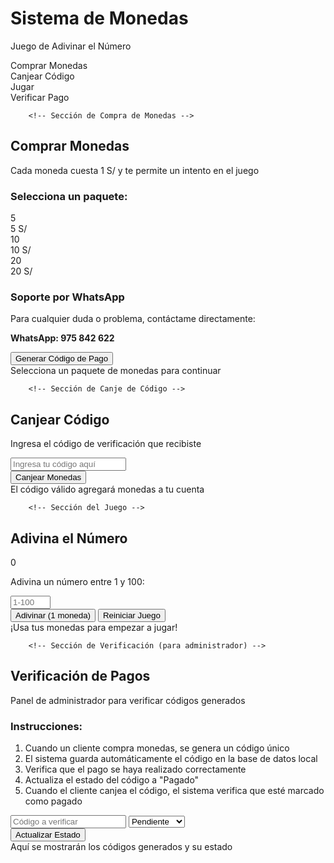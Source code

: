 <!DOCTYPE html>
<html lang="es">
<head>
    <meta charset="UTF-8">
    <meta name="viewport" content="width=device-width, initial-scale=1.0">
    <title>Sistema de Monedas - Solución de Canje</title>
    <link rel="stylesheet" href="https://cdnjs.cloudflare.com/ajax/libs/font-awesome/6.4.0/css/all.min.css">
    <style>
        :root {
            --primary: #3498db;
            --secondary: #2ecc71;
            --danger: #e74c3c;
            --warning: #f39c12;
            --dark: #2c3e50;
            --light: #ecf0f1;
            --whatsapp: #25D366;
        }
        
  * {
            margin: 0;
            padding: 0;
            box-sizing: border-box;
            font-family: 'Segoe UI', Tahoma, Geneva, Verdana, sans-serif;
        }
        
  body {
            background: linear-gradient(135deg, #1a2980, #26d0ce);
            min-height: 100vh;
            display: flex;
            justify-content: center;
            align-items: center;
            padding: 20px;
            color: #fff;
        }
        
 .container {
            background: rgba(0, 0, 0, 0.85);
            border-radius: 20px;
            padding: 30px;
            width: 100%;
            max-width: 800px;
            box-shadow: 0 15px 35px rgba(0, 0, 0, 0.5);
            text-align: center;
            position: relative;
            overflow: hidden;
        }
        
  .header {
            margin-bottom: 25px;
            position: relative;
            z-index: 2;
        }
        
  h1 {
            font-size: 2.8rem;
            margin-bottom: 15px;
            color: #ffd700;
            text-shadow: 0 0 15px rgba(255, 215, 0, 0.7);
        }
        
  .tabs {
            display: flex;
            justify-content: center;
            margin-bottom: 25px;
            background: rgba(255, 255, 255, 0.1);
            border-radius: 50px;
            padding: 5px;
        }
        
  .tab {
            padding: 12px 30px;
            border-radius: 50px;
            cursor: pointer;
            font-weight: bold;
            transition: all 0.3s ease;
            margin: 0 5px;
        }
        
 .tab.active {
            background: var(--primary);
            color: white;
        }
        
.section {
            display: none;
            animation: fadeIn 0.5s ease;
        }
        
 .section.active {
            display: block;
        }
        
 @keyframes fadeIn {
            from { opacity: 0; transform: translateY(20px); }
            to { opacity: 1; transform: translateY(0); }
        }
        
 .card {
            background: rgba(255, 255, 255, 0.1);
            border-radius: 15px;
            padding: 25px;
            margin: 25px 0;
            border: 1px solid rgba(255, 255, 255, 0.2);
        }
        
.coins-section {
            display: flex;
            justify-content: center;
            align-items: center;
            margin: 25px 0;
            padding: 15px;
            background: rgba(255, 215, 0, 0.1);
            border-radius: 15px;
            border: 2px solid #ffd700;
        }
        
.coins-display {
            font-size: 1.8rem;
            font-weight: bold;
            display: flex;
            align-items: center;
            margin-right: 25px;
        }
        
.coin-icon {
            color: #ffd700;
            margin-right: 10px;
            font-size: 2rem;
        }
        
 .btn {
            background: linear-gradient(to right, var(--primary), var(--secondary));
            color: white;
            border: none;
            padding: 12px 25px;
            font-size: 1.1rem;
            font-weight: bold;
            border-radius: 50px;
            cursor: pointer;
            transition: all 0.3s ease;
            box-shadow: 0 5px 15px rgba(0, 0, 0, 0.3);
            display: inline-flex;
            align-items: center;
            justify-content: center;
            margin: 10px;
        }
        
 .btn i {
            margin-right: 8px;
        }
        
 .btn:hover {
            transform: translateY(-3px);
            box-shadow: 0 8px 20px rgba(0, 0, 0, 0.4);
        }
        
 .btn:active {
            transform: translateY(1px);
        }
        
 .btn-warning {
            background: linear-gradient(to right, var(--warning), #ff6b00);
        }
        
.btn-danger {
            background: linear-gradient(to right, var(--danger), #c0392b);
        }
        
 .btn-whatsapp {
            background: var(--whatsapp);
        }
        
 .input-group {
            margin: 20px 0;
        }
        
  input, select {
            padding: 15px 20px;
            font-size: 1.1rem;
            border: none;
            border-radius: 50px;
            width: 100%;
            max-width: 300px;
            text-align: center;
            background: rgba(0, 0, 0, 0.5);
            color: white;
            border: 2px solid var(--primary);
            margin: 10px 0;
        }
        
 .result-container {
            min-height: 100px;
            background: rgba(0, 0, 0, 0.4);
            border-radius: 15px;
            padding: 20px;
            margin-top: 25px;
            border: 2px solid rgba(255, 255, 255, 0.1);
            text-align: center;
        }
        
 .result-text {
            font-size: 1.2rem;
            min-height: 60px;
            display: flex;
            align-items: center;
            justify-content: center;
            padding: 10px;
            word-break: break-all;
        }
        
 .code-display {
            font-size: 1.4rem;
            font-weight: bold;
            background: rgba(0, 0, 0, 0.6);
            padding: 15px;
            border-radius: 10px;
            margin: 15px 0;
            border: 2px dashed var(--secondary);
            color: var(--secondary);
            letter-spacing: 3px;
        }
        
  .coin-package {
            display: inline-block;
            background: rgba(255, 255, 255, 0.1);
            border-radius: 15px;
            padding: 20px;
            margin: 15px;
            width: 150px;
            border: 2px solid var(--warning);
            cursor: pointer;
            transition: all 0.3s ease;
        }
        
.coin-package:hover {
            transform: scale(1.05);
            background: rgba(255, 255, 255, 0.15);
        }
        
 .coin-package.selected {
            background: rgba(255, 193, 7, 0.2);
            border-color: #ffc107;
            box-shadow: 0 0 15px rgba(255, 193, 7, 0.5);
        }
        
 .package-coins {
            font-size: 2rem;
            color: #ffd700;
            margin: 10px 0;
        }
        
 .package-price {
            font-size: 1.2rem;
            font-weight: bold;
        }
        
.instructions {
            background: rgba(255, 255, 255, 0.1);
            border-radius: 15px;
            padding: 20px;
            margin: 20px 0;
            text-align: left;
            font-size: 0.95rem;
        }
        
 .instructions ol {
            padding-left: 20px;
            margin: 15px 0;
        }
        
 .instructions li {
            margin-bottom: 10px;
            line-height: 1.6;
        }
        
.success {
            color: var(--secondary);
        }
        
 .error {
            color: var(--danger);
        }
        
 .game-controls {
            display: flex;
            justify-content: center;
            flex-wrap: wrap;
            gap: 15px;
            margin: 20px 0;
        }
        
 .win-animation {
            animation: win-celebration 2s infinite;
        }
        
  @keyframes win-celebration {
            0% { text-shadow: 0 0 10px #ff0, 0 0 20px #ff0; }
            50% { text-shadow: 0 0 20px #ff0, 0 0 30px #ff0, 0 0 40px #ff0; }
            100% { text-shadow: 0 0 10px #ff0, 0 0 20px #ff0; }
        }
        
 .whatsapp-info {
            background: rgba(37, 211, 102, 0.1);
            border: 2px solid var(--whatsapp);
            border-radius: 15px;
            padding: 15px;
            margin: 20px 0;
        }
        
 .whatsapp-info h3 {
            color: var(--whatsapp);
            margin-bottom: 10px;
        }
        
 .whatsapp-btn-container {
            display: flex;
            justify-content: center;
            gap: 10px;
            margin-top: 15px;
            flex-wrap: wrap;
        }
        
 .admin-codes-list {
            margin-top: 20px;
            max-height: 200px;
            overflow-y: auto;
            background: rgba(0, 0, 0, 0.3);
            border-radius: 10px;
            padding: 10px;
        }
        
 .code-item {
            display: flex;
            justify-content: space-between;
            align-items: center;
            padding: 8px;
            border-bottom: 1px solid rgba(255, 255, 255, 0.1);
        }
        
 .code-item:last-child {
            border-bottom: none;
        }
        
 .code-value {
            font-weight: bold;
            letter-spacing: 1px;
        }
        
 .code-status {
            padding: 3px 8px;
            border-radius: 15px;
            font-size: 0.8rem;
        }
        
 .status-pending {
            background: rgba(243, 156, 18, 0.2);
            color: var(--warning);
        }
        
.status-paid {
            background: rgba(46, 204, 113, 0.2);
            color: var(--secondary);
        }
        
 .status-rejected {
            background: rgba(231, 76, 60, 0.2);
            color: var(--danger);
        }
        
 .status-used {
            background: rgba(155, 89, 182, 0.2);
            color: #9b59b6;
        }
        
 .select-code-btn {
            background: rgba(52, 152, 219, 0.3);
            border: none;
            color: var(--primary);
            padding: 5px 10px;
            border-radius: 15px;
            cursor: pointer;
            font-size: 0.8rem;
        }
        
 @media (max-width: 600px) {
            .container {
                padding: 20px;
            }
            
  h1 {
                font-size: 2.2rem;
            }
            
 .tabs {
                flex-direction: column;
                border-radius: 15px;
            }
            
  .tab {
                margin: 5px 0;
                border-radius: 15px;
            }
            
 .coin-package {
                width: 130px;
                margin: 10px;
            }
            
.whatsapp-btn-container {
                flex-direction: column;
                align-items: center;
            }
        }
    </style>
</head>
<body>
    <div class="container">
        <div class="header">
            <h1><i class="fas fa-coins"></i> Sistema de Monedas</h1>
            <p>Juego de Adivinar el Número</p>
        </div>
        
  <div class="tabs">
            <div class="tab active" data-tab="buy">Comprar Monedas</div>
            <div class="tab" data-tab="redeem">Canjear Código</div>
            <div class="tab" data-tab="play">Jugar</div>
            <div class="tab" data-tab="verify">Verificar Pago</div>
        </div>
        
        <!-- Sección de Compra de Monedas -->
 <div class="section active" id="buy-section">
            <div class="card">
                <h2><i class="fas fa-shopping-cart"></i> Comprar Monedas</h2>
                <p>Cada moneda cuesta 1 S/ y te permite un intento en el juego</p>
                
 <div class="input-group">
                    <h3>Selecciona un paquete:</h3>
                    <div class="packages">
                        <div class="coin-package" data-coins="5" data-price="5">
                            <div class="package-coins">5 <i class="fas fa-coins"></i></div>
                            <div class="package-price">5 S/</div>
                        </div>
                        <div class="coin-package" data-coins="10" data-price="10">
                            <div class="package-coins">10 <i class="fas fa-coins"></i></div>
                            <div class="package-price">10 S/</div>
                        </div>
                        <div class="coin-package" data-coins="20" data-price="20">
                            <div class="package-coins">20 <i class="fas fa-coins"></i></div>
                            <div class="package-price">20 S/</div>
                        </div>
                    </div>
                </div>
                
 <div class="whatsapp-info">
                    <h3><i class="fab fa-whatsapp"></i> Soporte por WhatsApp</h3>
                    <p>Para cualquier duda o problema, contáctame directamente:</p>
                    <p><strong>WhatsApp: 975 842 622</strong></p>
                </div>
                
  <button class="btn btn-warning" id="generate-code-btn">
                    <i class="fas fa-qrcode"></i> Generar Código de Pago
                </button>
                
 <div class="result-container">
                    <div class="result-text" id="buy-result">
                        Selecciona un paquete de monedas para continuar
                    </div>
                </div>
            </div>
        </div>
        
        <!-- Sección de Canje de Código -->
 <div class="section" id="redeem-section">
            <div class="card">
                <h2><i class="fas fa-ticket-alt"></i> Canjear Código</h2>
                <p>Ingresa el código de verificación que recibiste</p>
                
 <div class="input-group">
                    <input type="text" id="redeem-code" placeholder="Ingresa tu código aquí">
                </div>
                
 <button class="btn" id="redeem-btn">
                    <i class="fas fa-gift"></i> Canjear Monedas
                </button>
                
<div class="result-container">
                    <div class="result-text" id="redeem-result">
                        El código válido agregará monedas a tu cuenta
                    </div>
                </div>
            </div>
        </div>
        
        <!-- Sección del Juego -->
 <div class="section" id="play-section">
            <div class="card">
                <h2><i class="fas fa-gamepad"></i> Adivina el Número</h2>
                
 <div class="coins-section">
                    <div class="coins-display">
                        <span class="coin-icon"><i class="fas fa-coins"></i></span>
                        <span id="coins-count">0</span>
                    </div>
                </div>
                
 <div class="input-group">
                    <p>Adivina un número entre 1 y 100:</p>
                    <input type="number" id="guess-input" min="1" max="100" placeholder="1-100">
                </div>
                
<div class="game-controls">
                    <button class="btn" id="guess-btn">
                        <i class="fas fa-dice"></i> Adivinar (1 moneda)
                    </button>
                    <button class="btn btn-danger" id="reset-btn">
                        <i class="fas fa-redo"></i> Reiniciar Juego
                    </button>
                </div>
                
 <div class="result-container">
                    <div class="result-text" id="game-result">
                        ¡Usa tus monedas para empezar a jugar!
                    </div>
                </div>
            </div>
        </div>
        
        <!-- Sección de Verificación (para administrador) -->
<div class="section" id="verify-section">
            <div class="card">
                <h2><i class="fas fa-user-shield"></i> Verificación de Pagos</h2>
                <p>Panel de administrador para verificar códigos generados</p>
                
<div class="instructions">
                    <h3>Instrucciones:</h3>
                    <ol>
                        <li>Cuando un cliente compra monedas, se genera un código único</li>
                        <li>El sistema guarda automáticamente el código en la base de datos local</li>
                        <li>Verifica que el pago se haya realizado correctamente</li>
                        <li>Actualiza el estado del código a "Pagado"</li>
                        <li>Cuando el cliente canjea el código, el sistema verifica que esté marcado como pagado</li>
                    </ol>
                </div>
                
 <div class="input-group">
                    <input type="text" id="admin-code" placeholder="Código a verificar">
                    <select id="payment-status">
                        <option value="pending">Pendiente</option>
                        <option value="paid">Pagado</option>
                        <option value="rejected">Rechazado</option>
                    </select>
                </div>
                
 <button class="btn" id="verify-btn">
                    <i class="fas fa-check-circle"></i> Actualizar Estado
                </button>
                
 <div class="admin-codes-list" id="codes-list">
                    <!-- Aquí se mostrarán los códigos existentes -->
                </div>
                
 <div class="result-container">
                    <div class="result-text" id="verify-result">
                        Aquí se mostrarán los códigos generados y su estado
                    </div>
                </div>
            </div>
        </div>
    </div>

<script>
        document.addEventListener('DOMContentLoaded', () => {
            // Variables globales
            let coins = 0;
            let secretNumber = Math.floor(Math.random() * 100) + 1;
            let attempts = 0;
            let selectedPackage = null;
            let generatedCodes = {};
            const adminPhone = "51975842622"; // Tu número de WhatsApp en formato internacional
            
            // Elementos del DOM
            const coinsCount = document.getElementById('coins-count');
            const sections = document.querySelectorAll('.section');
            const tabs = document.querySelectorAll('.tab');
            const packages = document.querySelectorAll('.coin-package');
            const buyResult = document.getElementById('buy-result');
            const redeemResult = document.getElementById('redeem-result');
            const gameResult = document.getElementById('game-result');
            const verifyResult = document.getElementById('verify-result');
            const codesList = document.getElementById('codes-list');
            
            // Inicialización
            loadCoins();
            loadGeneratedCodes();
            renderCodesList();
            
            // Navegación por pestañas
            tabs.forEach(tab => {
                tab.addEventListener('click', () => {
                    tabs.forEach(t => t.classList.remove('active'));
                    sections.forEach(s => s.classList.remove('active'));
                    
                    tab.classList.add('active');
                    document.getElementById(`${tab.dataset.tab}-section`).classList.add('active');
                    
                    // Actualizar lista al entrar a verificación
                    if (tab.dataset.tab === 'verify') {
                        renderCodesList();
                    }
                });
            });
            
            // Selección de paquete de monedas
            packages.forEach(package => {
                package.addEventListener('click', () => {
                    packages.forEach(p => p.classList.remove('selected'));
                    package.classList.add('selected');
                    selectedPackage = {
                        coins: parseInt(package.dataset.coins),
                        price: parseInt(package.dataset.price)
                    };
                    buyResult.textContent = `Paquete seleccionado: ${selectedPackage.coins} monedas (${selectedPackage.price} S/)`;
                    buyResult.className = "result-text";
                });
            });
            
            // Generar código de pago
            document.getElementById('generate-code-btn').addEventListener('click', () => {
                if (!selectedPackage) {
                    buyResult.textContent = "⚠️ Por favor selecciona un paquete de monedas";
                    buyResult.className = "result-text error";
                    return;
                }
                
                // Generar código único
                const code = generateUniqueCode();
                
                // Guardar código en el sistema
                generatedCodes[code] = {
                    coins: selectedPackage.coins,
                    price: selectedPackage.price,
                    status: "pending", // Estado inicial pendiente
                    timestamp: new Date().toISOString()
                };
                
                // Crear mensaje para WhatsApp
                const whatsappMessage = `Hola, acabo de generar el código ${code} para comprar ${selectedPackage.coins} monedas. Adjunto mi comprobante de pago.`;
                const whatsappUrl = `https://wa.me/${adminPhone}?text=${encodeURIComponent(whatsappMessage)}`;
                
                // Mostrar código al usuario con botón de WhatsApp
                buyResult.innerHTML = `
                    <div class="success">¡Código generado con éxito!</div>
                    <div class="code-display">${code}</div>
                    <p>Envía ${selectedPackage.price} S/ a la cuenta bancaria y luego envía el comprobante con este código a WhatsApp.</p>
                    
                    <div class="whatsapp-btn-container">
                        <a href="${whatsappUrl}" target="_blank" class="btn btn-whatsapp">
                            <i class="fab fa-whatsapp"></i> Enviar por WhatsApp
                        </a>
                        <button class="btn" id="copy-code-btn">
                            <i class="fas fa-copy"></i> Copiar Código
                        </button>
                    </div>
                    
                    <p>Una vez verificado el pago, podrás canjear este código para obtener tus monedas</p>
                `;
                buyResult.className = "result-text";
                
                // Agregar evento para copiar el código
                document.getElementById('copy-code-btn').addEventListener('click', () => {
                    navigator.clipboard.writeText(code);
                    const copyBtn = document.getElementById('copy-code-btn');
                    copyBtn.innerHTML = '<i class="fas fa-check"></i> ¡Copiado!';
                    copyBtn.style.background = 'var(--secondary)';
                    setTimeout(() => {
                        copyBtn.innerHTML = '<i class="fas fa-copy"></i> Copiar Código';
                        copyBtn.style.background = '';
                    }, 2000);
                });
                
                // Guardar en localStorage
                saveGeneratedCodes();
                renderCodesList();
                
                // Limpiar selección
                packages.forEach(p => p.classList.remove('selected'));
                selectedPackage = null;
            });
            
            // Canjear código
            document.getElementById('redeem-btn').addEventListener('click', () => {
                const code = document.getElementById('redeem-code').value.trim().toUpperCase();
                
                if (!code) {
                    redeemResult.textContent = "⚠️ Por favor ingresa un código";
                    redeemResult.className = "result-text error";
                    return;
                }
                
                // Verificar si el código existe
                if (!generatedCodes[code]) {
                    redeemResult.textContent = "⚠️ Código inválido o no encontrado";
                    redeemResult.className = "result-text error";
                    return;
                }
                
                // Verificar estado del pago
                if (generatedCodes[code].status !== "paid") {
                    redeemResult.innerHTML = `
                        <div class="error">⚠️ Este código aún no ha sido verificado</div>
                        <p>Por favor espera a que el administrador verifique tu pago</p>
                        <p>Estado actual: ${getStatusText(generatedCodes[code].status)}</p>
                    `;
                    redeemResult.className = "result-text";
                    return;
                }
                
                // Agregar monedas
                const coinsToAdd = generatedCodes[code].coins;
                coins += coinsToAdd;
                saveCoins();
                
                // Mostrar resultado
                redeemResult.innerHTML = `
                    <div class="success">¡Código canjeado con éxito!</div>
                    <p>Has recibido ${coinsToAdd} monedas 🪙</p>
                    <p>Ahora tienes un total de ${coins} monedas</p>
                `;
                redeemResult.className = "result-text";
                
                // Eliminar código (marcar como usado)
                generatedCodes[code].status = "used";
                saveGeneratedCodes();
                renderCodesList();
                
                // Actualizar contador
                coinsCount.textContent = coins;
                
                // Cambiar a la pestaña de juego
                setTimeout(() => {
                    tabs.forEach(t => t.classList.remove('active'));
                    sections.forEach(s => s.classList.remove('active'));
                    document.querySelector('.tab[data-tab="play"]').classList.add('active');
                    document.getElementById('play-section').classList.add('active');
                }, 2000);
            });
            
            // Jugar - Adivinar número
            document.getElementById('guess-btn').addEventListener('click', () => {
                if (coins <= 0) {
                    gameResult.textContent = "⚠️ ¡No tienes monedas! Compra más monedas para jugar";
                    gameResult.className = "result-text error";
                    return;
                }
                
                const guess = parseInt(document.getElementById('guess-input').value);
                
                // Validar entrada
                if (isNaN(guess)) {
                    gameResult.textContent = "⚠️ Por favor ingresa un número válido";
                    gameResult.className = "result-text error";
                    return;
                }
                
                if (guess < 1 || guess > 100) {
                    gameResult.textContent = "⚠️ El número debe estar entre 1 y 100";
                    gameResult.className = "result-text error";
                    return;
                }
                
                // Consumir moneda
                coins--;
                saveCoins();
                coinsCount.textContent = coins;
                attempts++;
                
                // Verificar si es correcto
                if (guess === secretNumber) {
                    gameResult.innerHTML = `🎉 ¡FELICIDADES! Adivinaste el número <strong>${secretNumber}</strong> en ${attempts} intentos.`;
                    gameResult.classList.add('success', 'win-animation');
                    document.getElementById('guess-input').disabled = true;
                    document.getElementById('guess-btn').disabled = true;
                } else if (guess < secretNumber) {
                    gameResult.innerHTML = `🔺 El número secreto es <strong>MAYOR</strong> que ${guess}.`;
                    gameResult.className = "result-text";
                } else {
                    gameResult.innerHTML = `🔻 El número secreto es <strong>MENOR</strong> que ${guess}.`;
                    gameResult.className = "result-text";
                }
                
                // Limpiar campo
                document.getElementById('guess-input').value = '';
                document.getElementById('guess-input').focus();
            });
            
            // Reiniciar juego
            document.getElementById('reset-btn').addEventListener('click', () => {
                secretNumber = Math.floor(Math.random() * 100) + 1;
                attempts = 0;
                document.getElementById('guess-input').disabled = false;
                document.getElementById('guess-btn').disabled = false;
                gameResult.textContent = "¡Juego reiniciado! Adivina un nuevo número";
                gameResult.className = "result-text";
                document.getElementById('guess-input').focus();
            });
            
            // Verificar pago (panel admin)
            document.getElementById('verify-btn').addEventListener('click', () => {
                const code = document.getElementById('admin-code').value.trim().toUpperCase();
                const status = document.getElementById('payment-status').value;
                
                if (!code) {
                    verifyResult.textContent = "⚠️ Por favor ingresa un código";
                    verifyResult.className = "result-text error";
                    return;
                }
                
                if (!generatedCodes[code]) {
                    verifyResult.textContent = "⚠️ Código no encontrado en el sistema";
                    verifyResult.className = "result-text error";
                    return;
                }
                
                // Actualizar estado
                generatedCodes[code].status = status;
                saveGeneratedCodes();
                renderCodesList();
                
                verifyResult.innerHTML = `
                    <div class="success">Estado actualizado correctamente</div>
                    <p>Código: <strong>${code}</strong></p>
                    <p>Monedas: ${generatedCodes[code].coins}</p>
                    <p>Monto: ${generatedCodes[code].price} S/</p>
                    <p>Estado: ${getStatusText(status)}</p>
                `;
                verifyResult.className = "result-text";
            });
            
            // Función para generar un código único
            function generateUniqueCode() {
                const chars = 'ABCDEFGHJKLMNPQRSTUVWXYZ23456789'; // Excluir caracteres ambiguos
                let code = '';
                
                // Generar hasta obtener un código único
                do {
                    code = '';
                    for (let i = 0; i < 8; i++) {
                        code += chars.charAt(Math.floor(Math.random() * chars.length));
                    }
                } while (generatedCodes[code]); // Asegurar que no exista
                
                return code;
            }
            
            // Obtener texto del estado
            function getStatusText(status) {
                switch(status) {
                    case 'pending': return '<span style="color: orange">Pendiente</span>';
                    case 'paid': return '<span style="color: #2ecc71">Pagado</span>';
                    case 'rejected': return '<span style="color: #e74c3c">Rechazado</span>';
                    case 'used': return '<span style="color: #9b59b6">Usado</span>';
                    default: return status;
                }
            }
            
            // Guardar monedas en localStorage
            function saveCoins() {
                localStorage.setItem('gameCoins', coins.toString());
            }
            
            // Cargar monedas desde localStorage
            function loadCoins() {
                const savedCoins = localStorage.getItem('gameCoins');
                coins = savedCoins ? parseInt(savedCoins) : 0;
                coinsCount.textContent = coins;
            }
            
            // Guardar códigos generados
            function saveGeneratedCodes() {
                localStorage.setItem('generatedCodes', JSON.stringify(generatedCodes));
            }
            
            // Cargar códigos generados
            function loadGeneratedCodes() {
                const savedCodes = localStorage.getItem('generatedCodes');
                if (savedCodes) {
                    try {
                        generatedCodes = JSON.parse(savedCodes);
                    } catch (e) {
                        console.error("Error parsing generatedCodes:", e);
                        generatedCodes = {};
                    }
                } else {
                    generatedCodes = {};
                }
            }
            
            // Renderizar lista de códigos en el panel de administración
            function renderCodesList() {
                codesList.innerHTML = '';
                
                if (Object.keys(generatedCodes).length === 0) {
                    codesList.innerHTML = '<p>No hay códigos generados</p>';
                    return;
                }
                
                const title = document.createElement('h3');
                title.textContent = 'Códigos Generados:';
                title.style.marginBottom = '10px';
                title.style.textAlign = 'center';
                codesList.appendChild(title);
                
                Object.entries(generatedCodes).forEach(([code, details]) => {
                    const item = document.createElement('div');
                    item.className = 'code-item';
                    
                    const codeSpan = document.createElement('span');
                    codeSpan.className = 'code-value';
                    codeSpan.textContent = code;
                    
                    const statusSpan = document.createElement('span');
                    statusSpan.className = `code-status status-${details.status}`;
                    statusSpan.textContent = getStatusText(details.status).replace(/<\/?span[^>]*>/g, '');
                    
                    const selectBtn = document.createElement('button');
                    selectBtn.className = 'select-code-btn';
                    selectBtn.innerHTML = '<i class="fas fa-arrow-right"></i> Seleccionar';
                    selectBtn.addEventListener('click', () => {
                        document.getElementById('admin-code').value = code;
                        document.getElementById('payment-status').value = details.status;
                    });
                    
                    item.appendChild(codeSpan);
                    item.appendChild(statusSpan);
                    item.appendChild(selectBtn);
                    
                    codesList.appendChild(item);
                });
            }
        });
    </script>
</body>
</html>

